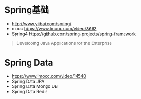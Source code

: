 # Spring基础

- <http://www.yiibai.com/spring/>
- mooc <https://www.imooc.com/video/3662>
- Spring4 <https://github.com/spring-projects/spring-framework>

> Developing Java Applications for the Enterprise

# Spring Data

- <https://www.imooc.com/video/14540>
- Spring Data JPA
- Spring Data Mongo DB
- Spring Data Redis
